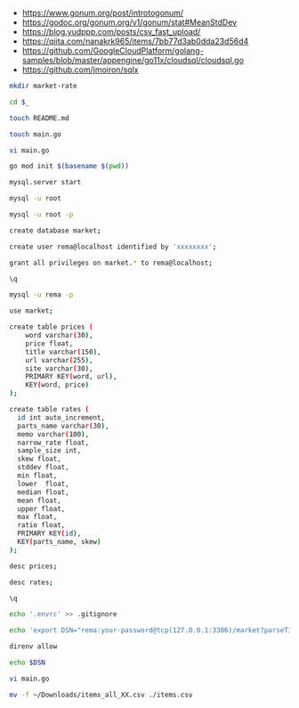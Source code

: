 -   <https://www.gonum.org/post/introtogonum/>
-   <https://godoc.org/gonum.org/v1/gonum/stat#MeanStdDev>
-   <https://blog.yudppp.com/posts/csv_fast_upload/>
-   <https://qiita.com/nanakrk965/items/7bb77d3ab0dda23d56d4>
-   <https://github.com/GoogleCloudPlatform/golang-samples/blob/master/appengine/go11x/cloudsql/cloudsql.go>
-   <https://github.com/jmoiron/sqlx>

```sh
mkdir market-rate

cd $_

touch README.md

touch main.go

vi main.go

go mod init $(basename $(pwd))

mysql.server start

mysql -u root

mysql -u root -p

create database market;

create user rema@localhost identified by 'xxxxxxxx';

grant all privileges on market.* to rema@localhost;

\q

mysql -u rema -p

use market;

create table prices (
    word varchar(30),
    price float,
    title varchar(150),
    url varchar(255),
    site varchar(30),
    PRIMARY KEY(word, url),
    KEY(word, price)
);

create table rates (
  id int auto_increment,
  parts_name varchar(30),
  memo varchar(100),
  narrow_rate float,
  sample_size int,
  skew float,
  stddev float,
  min float,
  lower  float,
  median float,
  mean float,
  upper float,
  max float,
  ratio float,
  PRIMARY KEY(id),
  KEY(parts_name, skew)
);

desc prices;

desc rates;

\q

echo '.envrc' >> .gitignore

echo 'export DSN="rema:your-password@tcp(127.0.0.1:3306)/market?parseTime=true&sql_mode=%27TRADITIONAL,NO_AUTO_VALUE_ON_ZERO,ONLY_FULL_GROUP_BY%27"' >> .envrc

direnv allow

echo $DSN

vi main.go

mv -f ~/Downloads/items_all_XX.csv ./items.csv
```
